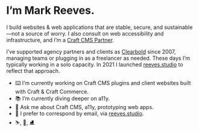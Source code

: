 # I’m Mark Reeves.

I build websites & web applications that are stable, secure, and sustainable—not a source of worry. I also consult on web accessibility and infrastructure, and I’m a [Craft CMS Partner](https://craftcms.com/partners/clearbold).

I’ve supported agency partners and clients as [Clearbold](https://clearbold.com) since 2007, managing teams or plugging in as a freelancer as needed. These days I’m typically working in a solo capacity. In 2021 I launched [reeves.studio](https://reeves.studio) to reflect that approach.

- ⌨️ I’m currently working on Craft CMS plugins and client websites built with Craft & Craft Commerce.
- 📚 I’m currently diving deeper on a11y.
- 💬 Ask me about Craft CMS, a11y, prototyping web apps.
- 📧 I prefer to correspond by email, via [reeves.studio](https://reeves.studio).
- ⛷, 🎸, ⛸
